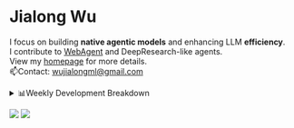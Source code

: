 #  Jialong Wu

I focus on building **native agentic models** and enhancing LLM **efficiency**.<br>
I contribute to [WebAgent](https://github.com/Alibaba-NLP/WebAgent) and DeepResearch-like agents.<br>
View my [homepage](https://callanwu.github.io/) for more details. <br>
📫Contact: wujialongml@gmail.com

<details><summary>📊Weekly Development Breakdown</summary>

<!--START_SECTION:waka-->

```txt
From: 30 July 2025 - To: 06 August 2025

Total Time: 13 hrs 51 mins

Python                11 hrs 21 mins  ████████████████████▒░░░░   81.91 %
JSON                  2 hrs 22 mins   ████▒░░░░░░░░░░░░░░░░░░░░   17.11 %
HTML                  5 mins          ░░░░░░░░░░░░░░░░░░░░░░░░░   00.63 %
Game Maker Language   2 mins          ░░░░░░░░░░░░░░░░░░░░░░░░░   00.32 %
Other                 0 secs          ░░░░░░░░░░░░░░░░░░░░░░░░░   00.04 %
```

<!--END_SECTION:waka-->

[![wakatime](https://wakatime.com/badge/user/c6720b29-9431-4a60-bc9d-e1fb2b6bd65f.svg)](https://wakatime.com/@c6720b29-9431-4a60-bc9d-e1fb2b6bd65f)
</details>

[![](https://img.shields.io/badge/Google%20Scholar-4385FE.svg?&color=d6d6d6&style=flat-square&logo=google-scholar)](https://scholar.google.com/citations?user=6eg2m4YAAAAJ)
![](https://komarev.com/ghpvc/?username=callanwu)
